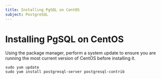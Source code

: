 ```yaml
---
title: Installing PgSQL on CentOS
subject: PostgreSQL
---
```


# Installing PgSQL on CentOS
Using the package manager, perform a system update to ensure you are running the most current version of CentOS before installing it.
```shell
sudo yum update
sudo yum install postgresql-server postgresql-contrib
```
